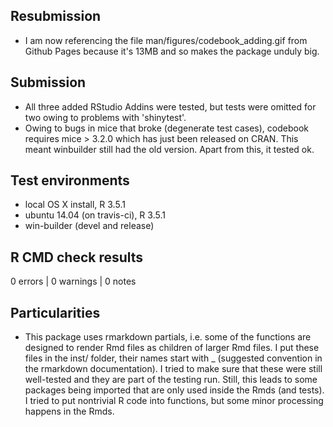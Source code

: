 ## Resubmission
* I am now referencing the file man/figures/codebook_adding.gif from Github
Pages because it's 13MB and so makes the package unduly big.

## Submission
* All three added RStudio Addins were tested, but tests were omitted for two 
owing to problems with 'shinytest'.
* Owing to bugs in mice that broke (degenerate test cases), codebook requires
mice > 3.2.0 which has just been released on CRAN. This meant winbuilder still
had the old version. Apart from this, it tested ok.

## Test environments
* local OS X install, R 3.5.1
* ubuntu 14.04 (on travis-ci), R 3.5.1
* win-builder (devel and release)

## R CMD check results

0 errors | 0 warnings | 0 notes

## Particularities
* This package uses rmarkdown partials, i.e. some of the functions are designed
  to render Rmd files as children of larger Rmd files. I put these files in
  the inst/ folder, their names start with _ (suggested convention in the
  rmarkdown documentation).
  I tried to make sure that these were still well-tested and they are part 
  of the testing run. Still, this leads to some packages being imported that are
  only used inside the Rmds (and tests). I tried to put nontrivial R code into 
  functions, but some minor processing happens in the Rmds.
  
